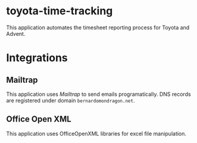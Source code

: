 # toyota-time-tracking
This application automates the timesheet reporting process for Toyota and Advent.

# Integrations

## Mailtrap
This application uses *Mailtrap* to send emails programatically.
DNS records are registered under domain `bernardomondragon.net`.

## Office Open XML
This application uses OfficeOpenXML libraries for excel file manipulation.
